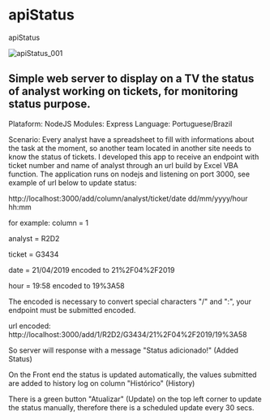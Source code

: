 # apiStatus
apiStatus


![apiStatus_001](https://user-images.githubusercontent.com/12129206/56459432-0995b480-636a-11e9-8494-29231f26d61c.png)

## Simple web server to display on a TV the status of analyst working on tickets, for monitoring status purpose.

Plataform: NodeJS
Modules: Express
Language: Portuguese/Brazil

Scenario: Every analyst have a spreadsheet to fill with informations about the task at the moment, so another team located in another site needs to know the status of tickets. I developed this app to receive an endpoint with ticket number and name of analyst through an url build by Excel VBA function. 
The application runs on nodejs and listening on port 3000, see example of url below to update status:

http://localhost:3000/add/column/analyst/ticket/date dd/mm/yyyy/hour hh:mm

for example:
column = 1

analyst = R2D2

ticket = G3434

date = 21/04/2019 encoded to 21%2F04%2F2019

hour = 19:58 encoded to 19%3A58


The encoded is necessary to convert special characters "/" and ":", your endpoint must be submitted encoded.

url encoded:
http://localhost:3000/add/1/R2D2/G3434/21%2F04%2F2019/19%3A58

So server will response with a message "Status adicionado!" (Added Status)

On the Front end the status is updated automatically, the values submitted are added to history log on column "Histórico" (History)

There is a green button "Atualizar" (Update) on the top left corner to update the status manually, therefore there is a scheduled update every 30 secs.
